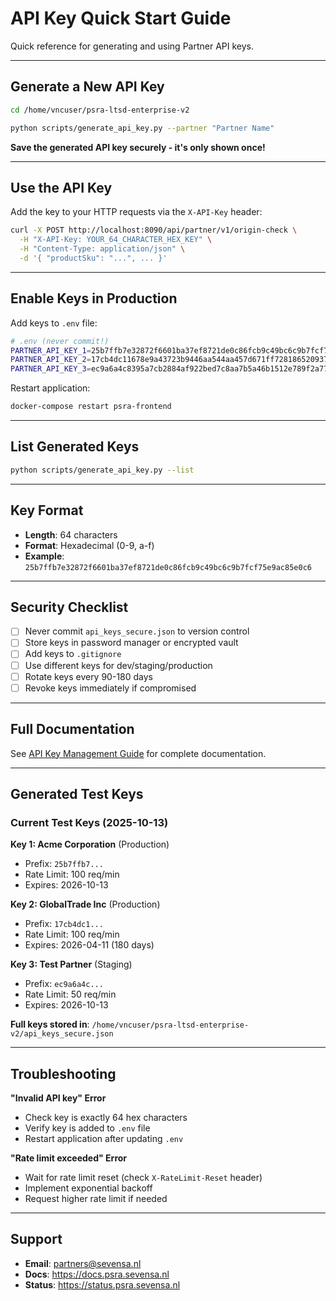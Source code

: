 # API Key Quick Start Guide

Quick reference for generating and using Partner API keys.

---

## Generate a New API Key

```bash
cd /home/vncuser/psra-ltsd-enterprise-v2

python scripts/generate_api_key.py --partner "Partner Name"
```

**Save the generated API key securely - it's only shown once!**

---

## Use the API Key

Add the key to your HTTP requests via the `X-API-Key` header:

```bash
curl -X POST http://localhost:8090/api/partner/v1/origin-check \
  -H "X-API-Key: YOUR_64_CHARACTER_HEX_KEY" \
  -H "Content-Type: application/json" \
  -d '{ "productSku": "...", ... }'
```

---

## Enable Keys in Production

Add keys to `.env` file:

```bash
# .env (never commit!)
PARTNER_API_KEY_1=25b7ffb7e32872f6601ba37ef8721de0c86fcb9c49bc6c9b7fcf75e9ac85e0c6
PARTNER_API_KEY_2=17cb4dc11678e9a43723b9446aa544aa457d671ff728186520937ba1e34ae38b
PARTNER_API_KEY_3=ec9a6a4c8395a7cb2884af922bed7c8aa7b5a46b1512e789f2a77958c33f9873
```

Restart application:
```bash
docker-compose restart psra-frontend
```

---

## List Generated Keys

```bash
python scripts/generate_api_key.py --list
```

---

## Key Format

- **Length**: 64 characters
- **Format**: Hexadecimal (0-9, a-f)
- **Example**: `25b7ffb7e32872f6601ba37ef8721de0c86fcb9c49bc6c9b7fcf75e9ac85e0c6`

---

## Security Checklist

- [ ] Never commit `api_keys_secure.json` to version control
- [ ] Store keys in password manager or encrypted vault
- [ ] Add keys to `.gitignore`
- [ ] Use different keys for dev/staging/production
- [ ] Rotate keys every 90-180 days
- [ ] Revoke keys immediately if compromised

---

## Full Documentation

See [API Key Management Guide](./api_key_management.md) for complete documentation.

---

## Generated Test Keys

### Current Test Keys (2025-10-13)

**Key 1: Acme Corporation** (Production)
- Prefix: `25b7ffb7...`
- Rate Limit: 100 req/min
- Expires: 2026-10-13

**Key 2: GlobalTrade Inc** (Production)
- Prefix: `17cb4dc1...`
- Rate Limit: 100 req/min
- Expires: 2026-04-11 (180 days)

**Key 3: Test Partner** (Staging)
- Prefix: `ec9a6a4c...`
- Rate Limit: 50 req/min
- Expires: 2026-10-13

**Full keys stored in**: `/home/vncuser/psra-ltsd-enterprise-v2/api_keys_secure.json`

---

## Troubleshooting

**"Invalid API key" Error**
- Check key is exactly 64 hex characters
- Verify key is added to `.env` file
- Restart application after updating `.env`

**"Rate limit exceeded" Error**
- Wait for rate limit reset (check `X-RateLimit-Reset` header)
- Implement exponential backoff
- Request higher rate limit if needed

---

## Support

- **Email**: partners@sevensa.nl
- **Docs**: https://docs.psra.sevensa.nl
- **Status**: https://status.psra.sevensa.nl
